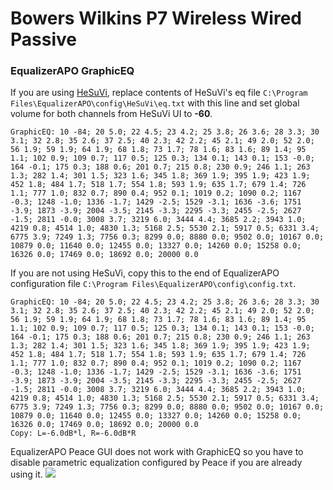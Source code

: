 # Bowers Wilkins P7 Wireless Wired Passive
### EqualizerAPO GraphicEQ
If you are using [HeSuVi](https://sourceforge.net/projects/hesuvi/), replace contents of HeSuVi's eq file `C:\Program Files\EqualizerAPO\config\HeSuVi\eq.txt` with this line and set global volume for both channels from HeSuVi UI to **-60**.
```
GraphicEQ: 10 -84; 20 5.0; 22 4.5; 23 4.2; 25 3.8; 26 3.6; 28 3.3; 30 3.1; 32 2.8; 35 2.6; 37 2.5; 40 2.3; 42 2.2; 45 2.1; 49 2.0; 52 2.0; 56 1.9; 59 1.9; 64 1.9; 68 1.8; 73 1.7; 78 1.6; 83 1.6; 89 1.4; 95 1.1; 102 0.9; 109 0.7; 117 0.5; 125 0.3; 134 0.1; 143 0.1; 153 -0.0; 164 -0.1; 175 0.3; 188 0.6; 201 0.7; 215 0.8; 230 0.9; 246 1.1; 263 1.3; 282 1.4; 301 1.5; 323 1.6; 345 1.8; 369 1.9; 395 1.9; 423 1.9; 452 1.8; 484 1.7; 518 1.7; 554 1.8; 593 1.9; 635 1.7; 679 1.4; 726 1.1; 777 1.0; 832 0.7; 890 0.4; 952 0.1; 1019 0.2; 1090 0.2; 1167 -0.3; 1248 -1.0; 1336 -1.7; 1429 -2.5; 1529 -3.1; 1636 -3.6; 1751 -3.9; 1873 -3.9; 2004 -3.5; 2145 -3.3; 2295 -3.3; 2455 -2.5; 2627 -1.5; 2811 -0.0; 3008 3.7; 3219 6.0; 3444 4.4; 3685 2.2; 3943 1.0; 4219 0.8; 4514 1.0; 4830 1.3; 5168 2.5; 5530 2.1; 5917 0.5; 6331 3.4; 6775 3.9; 7249 1.3; 7756 0.3; 8299 0.0; 8880 0.0; 9502 0.0; 10167 0.0; 10879 0.0; 11640 0.0; 12455 0.0; 13327 0.0; 14260 0.0; 15258 0.0; 16326 0.0; 17469 0.0; 18692 0.0; 20000 0.0
```
If you are not using HeSuVi, copy this to the end of EqualizerAPO configuration file `C:\Program Files\EqualizerAPO\config\config.txt`.
```
GraphicEQ: 10 -84; 20 5.0; 22 4.5; 23 4.2; 25 3.8; 26 3.6; 28 3.3; 30 3.1; 32 2.8; 35 2.6; 37 2.5; 40 2.3; 42 2.2; 45 2.1; 49 2.0; 52 2.0; 56 1.9; 59 1.9; 64 1.9; 68 1.8; 73 1.7; 78 1.6; 83 1.6; 89 1.4; 95 1.1; 102 0.9; 109 0.7; 117 0.5; 125 0.3; 134 0.1; 143 0.1; 153 -0.0; 164 -0.1; 175 0.3; 188 0.6; 201 0.7; 215 0.8; 230 0.9; 246 1.1; 263 1.3; 282 1.4; 301 1.5; 323 1.6; 345 1.8; 369 1.9; 395 1.9; 423 1.9; 452 1.8; 484 1.7; 518 1.7; 554 1.8; 593 1.9; 635 1.7; 679 1.4; 726 1.1; 777 1.0; 832 0.7; 890 0.4; 952 0.1; 1019 0.2; 1090 0.2; 1167 -0.3; 1248 -1.0; 1336 -1.7; 1429 -2.5; 1529 -3.1; 1636 -3.6; 1751 -3.9; 1873 -3.9; 2004 -3.5; 2145 -3.3; 2295 -3.3; 2455 -2.5; 2627 -1.5; 2811 -0.0; 3008 3.7; 3219 6.0; 3444 4.4; 3685 2.2; 3943 1.0; 4219 0.8; 4514 1.0; 4830 1.3; 5168 2.5; 5530 2.1; 5917 0.5; 6331 3.4; 6775 3.9; 7249 1.3; 7756 0.3; 8299 0.0; 8880 0.0; 9502 0.0; 10167 0.0; 10879 0.0; 11640 0.0; 12455 0.0; 13327 0.0; 14260 0.0; 15258 0.0; 16326 0.0; 17469 0.0; 18692 0.0; 20000 0.0
Copy: L=-6.0dB*l, R=-6.0dB*R
```
EqualizerAPO Peace GUI does not work with GraphicEQ so you have to disable parametric equalization configured by Peace if you are already using it.
![](https://raw.githubusercontent.com/jaakkopasanen/AutoEq/master/results/SBAF-Serious/innerfidelity/onear/Bowers%20Wilkins%20P7%20Wireless%20Wired%20Passive/Bowers%20Wilkins%20P7%20Wireless%20Wired%20Passive.png)
